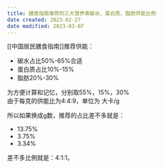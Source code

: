 ```yaml
---
title: 膳食指南推荐的三大营养素碳水、蛋白质、脂肪供能比例
date created: 2023-02-27
date modified: 2023-03-07
---
```


[[中国居民膳食指南]]推荐供能：

- 碳水占比50%-65%合适
- 蛋白质占比10%-15%
- 脂肪20%-30%

为方便计算和记忆，分别取55%，15%，30%  
由于每克的供能比为4:4:9，单位为 大卡/g

所以如果换成g数，推荐的占比差不多就是：

- 13.75%
- 3.75%
- 3.34%

差不多比例就是：4:1:1。
